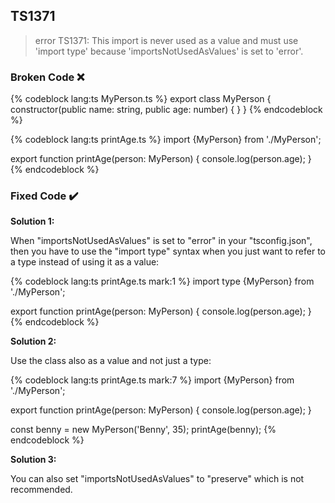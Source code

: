 ## TS1371

> error TS1371: This import is never used as a value and must use 'import type' because 'importsNotUsedAsValues' is set to 'error'.

### Broken Code ❌

<!-- prettier-ignore-start -->
{% codeblock lang:ts MyPerson.ts %}
export class MyPerson {
  constructor(public name: string, public age: number) {
  }
}
{% endcodeblock %}
<!-- prettier-ignore-end -->

<!-- prettier-ignore-start -->
{% codeblock lang:ts printAge.ts %}
import {MyPerson} from './MyPerson';

export function printAge(person: MyPerson) {
  console.log(person.age);
}
{% endcodeblock %}
<!-- prettier-ignore-end -->

### Fixed Code ✔️

**Solution 1:**

When "importsNotUsedAsValues" is set to "error" in your "tsconfig.json", then you have to use the "import type" syntax when you just want to refer to a type instead of using it as a value:

<!-- prettier-ignore-start -->
{% codeblock lang:ts printAge.ts mark:1 %}
import type {MyPerson} from './MyPerson';

export function printAge(person: MyPerson) {
  console.log(person.age);
}
{% endcodeblock %}
<!-- prettier-ignore-end -->

**Solution 2:**

Use the class also as a value and not just a type:

<!-- prettier-ignore-start -->
{% codeblock lang:ts printAge.ts mark:7 %}
import {MyPerson} from './MyPerson';

export function printAge(person: MyPerson) {
  console.log(person.age);
}

const benny = new MyPerson('Benny', 35);
printAge(benny);
{% endcodeblock %}
<!-- prettier-ignore-end -->

**Solution 3:**

You can also set "importsNotUsedAsValues" to "preserve" which is not recommended.
